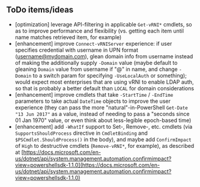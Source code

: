 ## ToDo items/ideas

- \[optimization] leverage API-filtering in applicable `Get-vRNI*` cmdlets, so as to improve performance and flexibility (vs. getting each item until name matches retrieved item, for example)
- \[enhancement] improve `Connect-vRNIServer` experience:  if user specifies credential with username in UPN format (username@mydomain.com), glean domain info from username instead of making the additionally supply `-Domain` value (maybe default to gleaning `Domain` value from username if "@" in name, and change `-Domain` to a switch param for specifying `-UseLocalAuth` or something); would expect most enterprises that are using vRNI to enable LDAP auth, so that is probably a better default than `LOCAL` for domain considerations
- \[enhancement] improve cmdlets that take `-StartTime` / `-EndTime` parameters to take actual `DateTime` objects to improve the user experience (they can pass the more "natural"-in-PowerShell `Get-Date "13 Jun 2017"` as a value, instead of needing to pass a "seconds since 01 Jan 1970" value, or even think about less-legible epoch-based time)
- \[enhancement] add `-WhatIf` support to Set-, Remove-, etc. cmdlets (via `SupportsShouldProcess` directive in `CmdletBinding` and `$PSCmdlet.ShouldProcess()` in the body), and maybe add `ConfirmImpact` of `High` to destructive cmdlets (`Remove-vRNI*`, for example), as described at [https://docs.microsoft.com/en-us/dotnet/api/system.management.automation.confirmimpact?view=powershellsdk-1.1.0](https://docs.microsoft.com/en-us/dotnet/api/system.management.automation.confirmimpact?view=powershellsdk-1.1.0)
